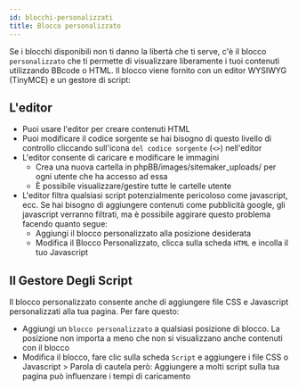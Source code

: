 ```yaml
---
id: blocchi-personalizzati
title: Blocco personalizzato
---
```


Se i blocchi disponibili non ti danno la libertà che ti serve, c'è il blocco `personalizzato` che ti permette di visualizzare liberamente i tuoi contenuti utilizzando BBcode o HTML. Il blocco viene fornito con un editor WYSIWYG (TinyMCE) e un gestore di script:

## L'editor

- Puoi usare l'editor per creare contenuti HTML
- Puoi modificare il codice sorgente se hai bisogno di questo livello di controllo cliccando sull'icona `del codice sorgente` (`<>`) nell'editor
- L'editor consente di caricare e modificare le immagini 
    - Crea una nuova cartella in phpBB/images/sitemaker_uploads/ per ogni utente che ha accesso ad essa
    - È possibile visualizzare/gestire tutte le cartelle utente
- L'editor filtra qualsiasi script potenzialmente pericoloso come javascript, ecc. Se hai bisogno di aggiungere contenuti come pubblicità google, gli javascript verranno filtrati, ma è possibile aggirare questo problema facendo quanto segue: 
    - Aggiungi il blocco personalizzato alla posizione desiderata
    - Modifica il Blocco Personalizzato, clicca sulla scheda `HTML` e incolla il tuo Javascript

## Il Gestore Degli Script

Il blocco personalizzato consente anche di aggiungere file CSS e Javascript personalizzati alla tua pagina. Per fare questo:

- Aggiungi un `blocco personalizzato` a qualsiasi posizione di blocco. La posizione non importa a meno che non si visualizzano anche contenuti con il blocco
- Modifica il blocco, fare clic sulla scheda `Script` e aggiungere i file CSS o Javascript > Parola di cautela però: Aggiungere a molti script sulla tua pagina può influenzare i tempi di caricamento